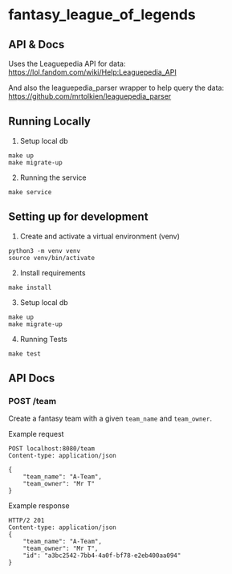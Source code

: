 # fantasy_league_of_legends

## API & Docs

Uses the Leaguepedia API for data:
https://lol.fandom.com/wiki/Help:Leaguepedia_API

And also the leaguepedia_parser wrapper to help query the data:
https://github.com/mrtolkien/leaguepedia_parser

## Running Locally
1. Setup local db

```
make up
make migrate-up
```

2. Running the service

```
make service
```


## Setting up for development

1. Create and activate a virtual environment (venv)

```
python3 -m venv venv
source venv/bin/activate
```

2. Install requirements

```
make install
```

3. Setup local db

```
make up
make migrate-up
```

4. Running Tests

```
make test
```


## API Docs

### POST /team

Create a fantasy team with a given `team_name` and `team_owner`.

Example request

```
POST localhost:8080/team
Content-type: application/json

{
    "team_name": "A-Team",
    "team_owner": "Mr T"
}
```

Example response

```
HTTP/2 201
Content-type: application/json
{
    "team_name": "A-Team",
    "team_owner": "Mr T",
    "id": "a3bc2542-7bb4-4a0f-bf78-e2eb400aa094"
}
```
